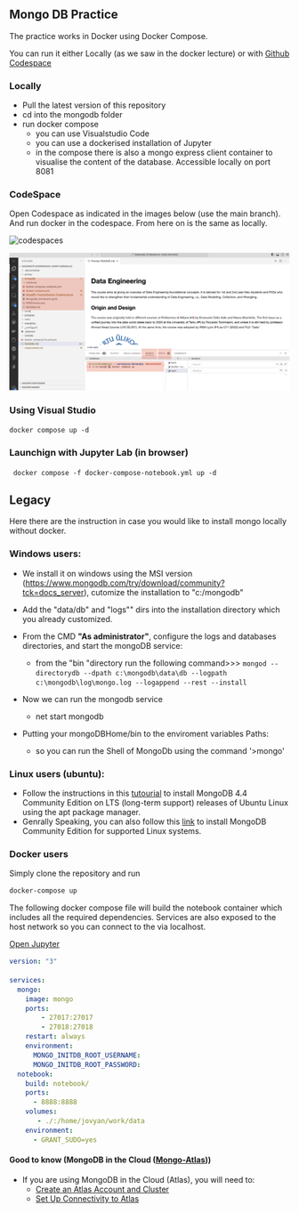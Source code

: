 ## Mongo DB Practice

The practice works in Docker using Docker Compose.

You can run it either Locally (as we saw in the docker lecture) or with [Github Codespace](https://30daysof.github.io/data-science-day/week-2/1-codespaces/)

### Locally

- Pull the latest version of this repository
- cd into the mongodb folder
- run docker compose
  - you can use Visualstudio Code
  - you can use a dockerised installation of Jupyter
  - in the compose there is also a mongo express client container to visualise the content of the database. Accessible locally on port 8081
  
### CodeSpace

Open Codespace as indicated in the images below (use the main branch).
And run docker in the codespace. From here on is the same as locally.

![codespaces](../codespaces-howto.png)

![visualstudio](codespaces-visualstudio.png)

### Using Visual Studio

``` docker compose up -d ```

### Launchign with Jupyter Lab (in browser)

``` docker compose -f docker-compose-notebook.yml up -d```


## Legacy

Here there are the instruction in case you would like to install mongo locally without docker.

### Windows users:

- We install it on windows using the MSI version (https://www.mongodb.com/try/download/community?tck=docs_server), cutomize the installation to "c:/mongodb"
- Add the "data/db"  and "logs"" dirs into the installation directory which you already customized.
- From the CMD **"As administrator"**, configure the logs and databases directories, and start the mongoDB service:
    -  from the "bin "directory run the following command>>> <code>mongod --directorydb --dpath c:\mongodb\data\db --logpath c:\mongodb\log\mongo.log --logappend --rest --install </code>

- Now we can run the mongodb service 
    - net start mongodb
- Putting your mongoDBHome/bin to the enviroment variables Paths:
    - so you can run the Shell of MongoDb using the command '>mongo'

### Linux users (ubuntu):
- Follow the instructions in this [tutourial](https://docs.mongodb.com/manual/tutorial/install-mongodb-on-ubuntu/) to install MongoDB 4.4 Community Edition on LTS (long-term support) releases of Ubuntu Linux using the apt package manager.
- Genrally Speaking, you can also follow this [link](https://docs.mongodb.com/manual/administration/install-on-linux/) to install MongoDB Community Edition for supported Linux systems. 


### Docker users

Simply clone the repository and run

```bash
docker-compose up
```

The following docker compose file will build the notebook container which includes all the required dependencies.
Services are also exposed to the host network so you can connect to the via localhost.

[Open Jupyter](http://127.0.0.1:8888/)


```yaml
version: "3"

services:
  mongo:
    image: mongo
    ports:
        - 27017:27017
        - 27018:27018
    restart: always
    environment:
      MONGO_INITDB_ROOT_USERNAME: 
      MONGO_INITDB_ROOT_PASSWORD: 
  notebook:
    build: notebook/
    ports:
      - 8888:8888
    volumes:
       - ./:/home/jovyan/work/data
    environment:
      - GRANT_SUDO=yes
```     


#### Good to know (MongoDB in the Cloud ([Mongo-Atlas](https://docs.atlas.mongodb.com/getting-started/)))

- If you are using MongoDB in the Cloud (Atlas), you will need to:
    - [Create an Atlas Account and Cluster](https://docs.atlas.mongodb.com/getting-started/)
    - [Set Up Connectivity to Atlas](https://docs.mongodb.com/guides/cloud/connectionstring/)
